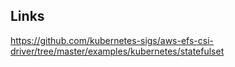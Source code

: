 ## Links

https://github.com/kubernetes-sigs/aws-efs-csi-driver/tree/master/examples/kubernetes/statefulset
